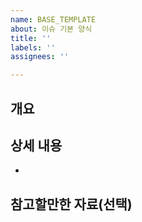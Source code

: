 ```yaml
---
name: BASE_TEMPLATE
about: 이슈 기본 양식
title: ''
labels: ''
assignees: ''

---
```


## 개요


## 상세 내용
-

## 참고할만한 자료(선택)
